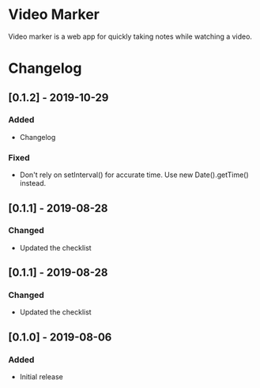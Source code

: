 # Video Marker
Video marker is a web app for quickly taking notes while watching a video.

# Changelog

## [0.1.2] - 2019-10-29
### Added
- Changelog

### Fixed
- Don't rely on setInterval() for accurate time. Use new Date().getTime() instead.

## [0.1.1] - 2019-08-28
### Changed
- Updated the checklist

## [0.1.1] - 2019-08-28
### Changed
- Updated the checklist

## [0.1.0] - 2019-08-06
### Added
- Initial release
